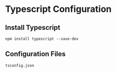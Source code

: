 # Typescript Configuration

## Install Typescript

    npm install typescript --save-dev

## Configuration Files

    tsconfig.json
